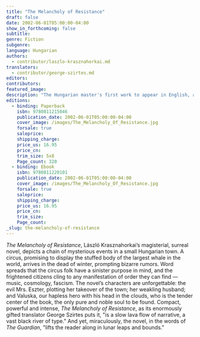```yaml
---
title: "The Melancholy of Resistance"
draft: false
date: 2002-06-01T05:00:00-04:00
show_in_forthcoming: false
subtitle:
genre: Fiction
subgenre:
language: Hungarian
authors:
  - contributor/laszlo-krasznahorkai.md
translators:
  - contributor/george-szirtes.md
editors:
contributors:
featured_image:
description: "The Hungarian master's first work to appear in English, and still one of the best "
editions:
  - binding: Paperback
    isbn: 9780811215046
    publication_date: 2002-06-01T05:00:00-04:00
    cover_image: /images/The_Melancholy_Of_Resistance.jpg
    forsale: true
    saleprice:
    shipping_charge:
    price_us: 16.95
    price_cn:
    trim_size: 5x8
    Page_count: 320
  - binding: Ebook
    isbn: 9780811220101
    publication_date: 2002-06-01T05:00:00-04:00
    cover_image: /images/The_Melancholy_Of_Resistance.jpg
    forsale: true
    saleprice:
    shipping_charge:
    price_us: 16.95
    price_cn:
    trim_size:
    Page_count:
_slug: the-melancholy-of-resistance
---
```


_The Melancholy of Resistance_, László Krasznahorkai’s magisterial, surreal novel, depicts a chain of mysterious events in a small Hungarian town. A circus, promising to display the stuffed body of the largest whale in the world, arrives in the dead of winter, prompting bizarre rumors. Word spreads that the circus folk have a sinister purpose in mind, and the frightened citizens cling to any manifestation of order they can find — music, cosmology, fascism. The novel’s characters are unforgettable: the evil Mrs. Eszter, plotting her takeover of the town; her weakling husband; and Valuska, our hapless hero with his head in the clouds, who is the tender center of the book, the only pure and noble soul to be found. Compact, powerful and intense, _The Melancholy of Resistance_, as its enormously gifted translator George Szirtes puts it, "is a slow lava flow of narrative, a vast black river of type." And yet, miraculously, the novel, in the words of _The Guardian_, "lifts the reader along in lunar leaps and bounds."

